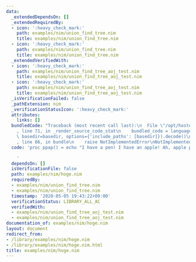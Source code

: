 ```yaml
---
data:
  _extendedDependsOn: []
  _extendedRequiredBy:
  - icon: ':heavy_check_mark:'
    path: examples/nim/union_find_tree.nim
    title: examples/nim/union_find_tree.nim
  - icon: ':heavy_check_mark:'
    path: examples/nim/union_find_tree.nim
    title: examples/nim/union_find_tree.nim
  _extendedVerifiedWith:
  - icon: ':heavy_check_mark:'
    path: examples/nim/union_find_tree_aoj_test.nim
    title: examples/nim/union_find_tree_aoj_test.nim
  - icon: ':heavy_check_mark:'
    path: examples/nim/union_find_tree_aoj_test.nim
    title: examples/nim/union_find_tree_aoj_test.nim
  _isVerificationFailed: false
  _pathExtension: nim
  _verificationStatusIcon: ':heavy_check_mark:'
  attributes:
    links: []
  bundledCode: "Traceback (most recent call last):\n  File \"/opt/hostedtoolcache/Python/3.10.2/x64/lib/python3.10/site-packages/onlinejudge_verify/documentation/build.py\"\
    , line 71, in _render_source_code_stat\n    bundled_code = language.bundle(stat.path,\
    \ basedir=basedir, options={'include_paths': [basedir]}).decode()\n  File \"/opt/hostedtoolcache/Python/3.10.2/x64/lib/python3.10/site-packages/onlinejudge_verify/languages/nim.py\"\
    , line 86, in bundle\n    raise NotImplementedError\nNotImplementedError\n"
  code: 'proc ppap() = echo "I have a pen! I have an apple! Ah, apple pen!"

    '
  dependsOn: []
  isVerificationFile: false
  path: examples/nim/hoge.nim
  requiredBy:
  - examples/nim/union_find_tree.nim
  - examples/nim/union_find_tree.nim
  timestamp: '2020-05-05 19:43:22+09:00'
  verificationStatus: LIBRARY_ALL_AC
  verifiedWith:
  - examples/nim/union_find_tree_aoj_test.nim
  - examples/nim/union_find_tree_aoj_test.nim
documentation_of: examples/nim/hoge.nim
layout: document
redirect_from:
- /library/examples/nim/hoge.nim
- /library/examples/nim/hoge.nim.html
title: examples/nim/hoge.nim
---
```

